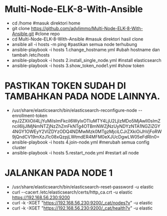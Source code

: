 # Multi-Node-ELK-8-With-Ansible

- cd /home #masuk direktori home
- git clone https://github.com/adylimmo/Multi-Node-ELK-8-With-Ansible.git #clone repo
- cd Multi-Node-ELK-8-With-Ansible #masuk direktori hasil clone
- ansible all -i hosts -m ping #pastikan semua node terhubung 
- ansible-playbook -i hosts 1.change_hostname.yml #ubah hostname dan tambah /etc/hosts
- ansible-playbook -i hosts 2.install_single_node.yml #install elasticsearch
- ansible-playbook -i hosts 3.show_token_node1.yml #show token

# PASTIKAN TOKEN SUDAH DI TAMBAHKAN PADA NODE LAINNYA.

- /usr/share/elasticsearch/bin/elasticsearch-reconfigure-node --enrollment-token eyJ2ZXIiOiI4LjYuMiIsImFkciI6WyIxOTIuMTY4LjU2LjIzMDo5MjAwIl0sImZnciI6IjJlMjNmNTZjNzZhZmFkNTg4OTBmNWZjNzUyNDYzNTA1NGZiZGY4NGY1OWEyY2VlZDYzODQ4NDMwMzk0MTgzMjciLCJrZXkiOiJhVjFoRW9jQndCV19mXzJ1c08xQzpjLWtmdER4MFM0eXJUcDgwLW05eFdRIn0=
- ansible-playbook -i hosts 4.join-node.yml #merubah semua config cluster
- ansible-playbook -i hosts 5.restart_node.yml #restart all node


# JALANKAN PADA NODE 1

- /usr/share/elasticsearch/bin/elasticsearch-reset-password -u elastic
- curl --cacert /etc/elasticsearch/certs/http_ca.crt -u elastic https://192.168.56.230:9200
- curl -k -XGET "https://192.168.56.230:9200/_cat/nodes?v" -u elastic
- curl -k -XGET "https://192.168.56.230:9200/_cat/health?v" -u elastic